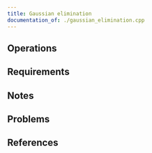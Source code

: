 ```yaml
---
title: Gaussian elimination
documentation_of: ./gaussian_elimination.cpp
---
```


## Operations

## Requirements

## Notes

## Problems

## References
